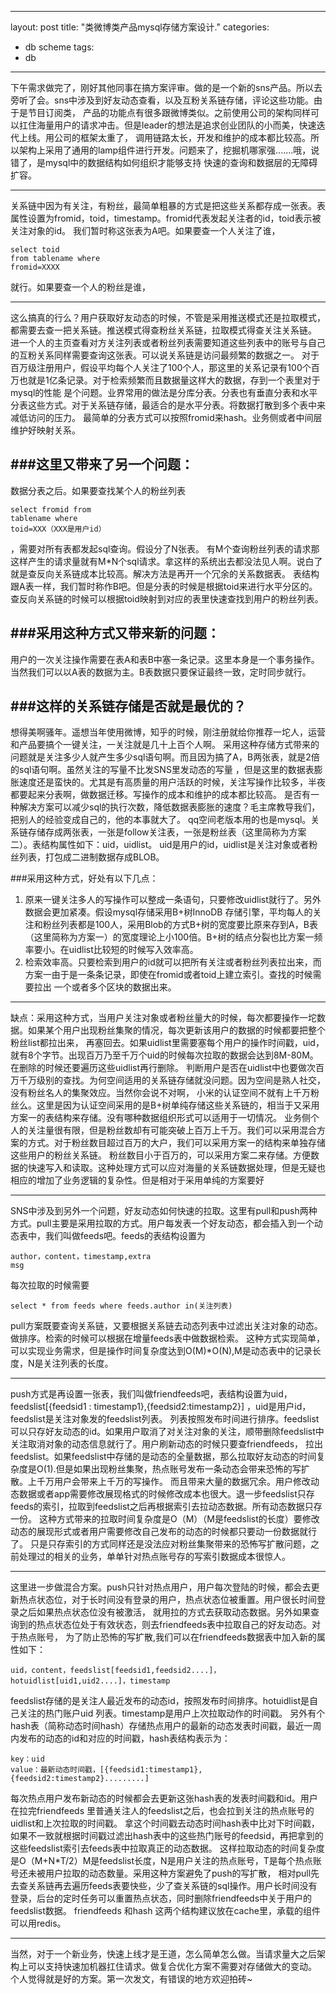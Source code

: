 ---
layout: post
title: "类微博类产品mysql存储方案设计."
categories:
- db scheme 
tags:
- db



----

下午需求做完了，刚好其他同事在搞方案评审。做的是一个新的sns产品。所以去旁听了会。sns中涉及到好友动态查看，以及互粉关系链存储，评论这些功能。由于是节目订阅类， 产品的功能点有很多跟微博类似。之前使用公司的架构同样可以扛住海量用户的请求冲击。但是leader的想法是追求创业团队的小而美，快速迭代上线。用公司的框架太重了， 调用链路太长，开发和维护的成本都比较高。所以架构上采用了通用的lamp组件进行开发。问题来了，挖掘机哪家强.......哦，说错了，是mysql中的数据结构如何组织才能够支持 快速的查询和数据层的无障碍扩容。 

----
关系链中因为有关注，有粉丝，最简单粗暴的方式是把这些关系都存成一张表。表属性设置为fromid，toid，timestamp。fromid代表发起关注者的id，toid表示被关注对象的id。 我们暂时称这张表为A吧。如果要查一个人关注了谁，<pre><code>select toid from tablename where fromid=XXXX</code></pre>就行。如果要查一个人的粉丝是谁，


----
这么搞真的行么？用户获取好友动态的时候，不管是采用推送模式还是拉取模式，都需要去查一把关系链。推送模式得查粉丝关系链，拉取模式得查关注关系链。 进一个人的主页查看对方关注列表或者粉丝列表需要知道这些列表中的账号与自己的互粉关系同样需要查询这张表。可以说关系链是访问最频繁的数据之一。 对于百万级注册用户，假设平均每个人关注了100个人，那这里的关系记录有100个百万也就是1亿条记录。对于检索频繁而且数据量这样大的数据，存到一个表里对于mysql的性能 是个问题。业界常用的做法是分库分表。分表也有垂直分表和水平分表这些方式。对于关系链存储，最适合的是水平分表。将数据打散到多个表中来减低访问的压力。 最简单的分表方式可以按照fromid来hash。业务侧或者中间层维护好映射关系。


###这里又带来了另一个问题：
----
数据分表之后。如果要查找某个人的粉丝列表<pre><code>select  fromid  from tablename  where toid=XXX（XXX是用户id）</code></pre>，需要对所有表都发起sql查询。假设分了N张表。 有M个查询粉丝列表的请求那这样产生的请求量就有M*N个sql请求。拿这样的系统出去都没法见人啊。说白了就是查反向关系链成本比较高。解决方法是再开一个冗余的关系数据表。 表结构跟A表一样，我们暂时称作B吧。但是分表的时候是根据toid来进行水平分区的。查反向关系链的时候可以根据toid映射到对应的表里快速查找到用户的粉丝列表。


###采用这种方式又带来新的问题：
----
用户的一次关注操作需要在表A和表B中塞一条记录。这里本身是一个事务操作。当然我们可以以A表的数据为主。B表数据只要保证最终一致，定时同步就行。


###这样的关系链存储是否就是最优的？
----
想得美啊骚年。遥想当年使用微博，知乎的时候，刚注册就给你推荐一坨人，运营和产品要搞个一键关注，一关注就是几十上百个人啊。 采用这种存储方式带来的问题就是关注多少人就产生多少sql语句啊。而且因为搞了A，B两张表，就是2倍的sql语句啊。虽然关注的写量不比发SNS里发动态的写量 ，但是这里的数据表膨胀速度还是蛮快的。尤其是有高质量的用户活跃的时候，关注写操作比较多，半夜都要起来分表啊，做数据迁移。写操作的成本和维护的成本都比较高。 是否有一种解决方案可以减少sql的执行次数，降低数据表膨胀的速度？毛主席教导我们，把别人的经验变成自己的，他的本事就大了。 qq空间老版本用的也是mysql。关系链存储存成两张表，一张是follow关注表，一张是粉丝表（这里简称为方案二）。表结构属性如下：uid，uidlist。 uid是用户的id，uidlist是关注对象或者粉丝列表，打包成二进制数据存成BLOB。


###采用这种方式，好处有以下几点：
1. 原来一键关注多人的写操作可以整成一条语句，只要修改uidlist就行了。另外数据会更加紧凑。假设mysql存储采用B+树InnoDB 存储引擎，平均每人的关注和粉丝列表都是100人，采用Blob的方式B+树的宽度要比原来存到A，B表（这里简称为方案一）的宽度理论上小100倍。B+树的结点分裂也比方案一频率要小。在uidlist比较短的时候写入效率高。 
2. 检索效率高。只要检索到用户的id就可以把所有关注或者粉丝列表拉出来，而方案一由于是一条条记录，即使在fromid或者toid上建立索引。查找的时候需要拉出
一个或者多个区块的数据出来。


----
缺点：采用这种方式，当用户关注对象或者粉丝量大的时候，每次都要操作一坨数据。如果某个用户出现粉丝集聚的情况，每次更新该用户的数据的时候都要把整个粉丝list都拉出来， 再塞回去。如果uidlist里需要塞每个用户的操作时间戳，uid，就有8个字节。出现百万乃至千万个uid的时候每次拉取的数据会达到8M-80M。在删除的时候还要遍历这些uidlist再行删除。 判断用户是否在uidlist中也要做次百万千万级别的查找。为何空间适用的关系链存储就没问题。因为空间是熟人社交，没有粉丝名人的集聚效应。当然你会说不对啊， 小米的认证空间不就有上千万粉丝么。这里是因为认证空间采用的是B+树单纯存储这些关系链的，相当于又采用方案一的表结构来存储。没有哪种数据组织形式可以适用于一切情况。 业务侧个人的关注量很有限，但是粉丝数却有可能突破上百万上千万。我们可以采用混合方案的方式。对于粉丝数目超过百万的大户，我们可以采用方案一的结构来单独存储这些用户的粉丝关系链。
粉丝数目小于百万的，可以采用方案二来存储。方便数据的快速写入和读取。这种处理方式可以应对海量的关系链数据处理，但是无疑也相应的增加了业务逻辑的复杂性。但是相对于采用单纯的方案要好


----
SNS中涉及到另外一个问题，好友动态如何快速的拉取。这里有pull和push两种方式。pull主要是采用拉取的方式。用户每发表一个好友动态，都会插入到一个动态表中，我们叫做feeds吧。feeds的表结构设置为 <pre><code>author，content，timestamp,extra msg</code></pre>每次拉取的时候需要 
<pre><code>select * from feeds where feeds.author in(关注列表)</code></pre>
pull方案既要查询关系链，又要根据关系链去动态列表中过滤出关注对象的动态。做排序。检索的时候可以根据在增量feeds表中做数据检索。 这种方式实现简单，可以实现业务需求，但是操作时间复杂度达到O(M)*O(N),M是动态表中的记录长度，N是关注列表的长度。


----
push方式是再设置一张表，我们叫做friendfeeds吧，表结构设置为uid，feedslist[{feedsid1 : timestamp1},{feedsid2:timestamp2}] ，uid是用户id，feedslist是关注对象发的feedslist列表。 列表按照发布时间进行排序。feedslist可以只存好友动态的id。如果用户取消了对关注对象的关注，顺带删除feedslist中关注取消对象的动态信息就行了。用户刷新动态的时候只要查friendfeeds， 拉出feedslist。如果feedslist中存储的是动态的全量数据，那么拉取好友动态的时间复杂度是O(1).但是如果出现粉丝集聚，热点账号发布一条动态会带来恐怖的写扩散。上千万用户会带来上千万的写操作。 而且带来大量的数据冗余。用户修改动态数据或者app需要修改展现格式的时候修改成本也很大。退一步feedslist只存feeds的索引，拉取到feedslist之后再根据索引去拉动态数据。所有动态数据只存一份。 这种方式带来的拉取时间复杂度是O（M）（M是feedslist的长度）要修改动态的展现形式或者用户需要修改自己发布的动态的时候都只要动一份数据就行了。 只是只存索引的方式同样还是没法应对粉丝集聚带来的恐怖写扩散问题，之前处理过的相关的业务，单单针对热点账号存的写索引数据成本很惊人。


----
这里进一步做混合方案。push只针对热点用户，用户每次登陆的时候，都会去更新热点状态位，对于长时间没有登录的用户，热点状态位被重置。用户很长时间登录之后如果热点状态位没有被激活， 就用拉的方式去获取动态数据。另外如果查询到的热点状态位处于有效状态，则去friendfeeds表中拉取自己的好友动态。对于热点账号， 为了防止恐怖的写扩散,我们可以在friendfeeds数据表中加入新的属性如下：<pre><code>uid，content，feedslist[feedsid1,feedsid2....]，hotuidlist[uid1,uid2....]，timestamp</code></pre> feedslist存储的是关注人最近发布的动态id，按照发布时间排序。hotuidlist是自己关注的热门账户uid 列表。timestamp是用户上次拉取动作的时间戳。 另外有个hash表（简称动态时间hash）存储热点用户的最新的动态发表时间戳，最近一周内发布的动态的id和对应的时间戳，hash表结构表示为：
<pre><code>key：uid
value：最新动态时间戳，[{feedsid1:timestamp1},{feedsid2:timestamp2}.........]</code></pre>
每次热点用户发布新动态的时候都会去更新这张hash表的发表时间戳和id。用户在拉完friendfeeds   里普通关注人的feedslist之后，也会拉到关注的热点账号的uidlist和上次拉取的时间戳。 拿这个时间戳去动态时间hash表中比对下时间戳，如果不一致就根据时间戳过滤出hash表中的这些热门账号的feedsid，再把拿到的这些feedslist索引去feeds表中拉取真正的动态数据。 这样拉取动态的时间复杂度是O（M+N*T/2）M是feedslist长度，N是用户关注的热点账号，T是每个热点账号还未被用户拉取的动态数量。采用这种方案避免了push的写扩散， 相对pull先去查关系链再去遍历feeds表要快些，少了查关系链的sql操作。用户长时间没有登录，后台的定时任务可以重置热点状态，同时删除friendfeeds中关于用户的feedslist数据。 friendfeeds  和hash  这两个结构建议放在cache里，承载的组件可以用redis。


----
当然，对于一个新业务，快速上线才是王道，怎么简单怎么做。当请求量大之后架构上可以支持快速加机器扛住请求。做复合优化方案不需要对存储做大的变动。 个人觉得就是好的方案。第一次发文，有错误的地方欢迎拍砖~






